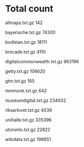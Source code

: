 # Total count

allmaps.txt.gz
142


bayerische.txt.gz
74300


bodleian.txt.gz
18111


brocade.txt.gz
4110


digitalcommonwealth.txt.gz
963196


getty.txt.gz
106620


gtm.txt.gz
165


mmmonk.txt.gz
642


museumdigital.txt.gz
234002


riksarkivet.txt.gz
4039


unihalle.txt.gz
335396


utoronto.txt.gz
22822


wikidata.txt.gz
196651


